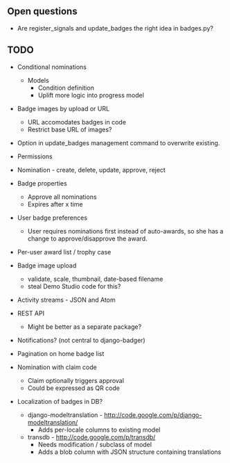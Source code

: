 ## Open questions

* Are register_signals and update_badges the right idea in badges.py?

## TODO

* Conditional nominations
    * Models
        * Condition definition
        * Uplift more logic into progress model

* Badge images by upload or URL
    * URL accomodates badges in code
    * Restrict base URL of images?

* Option in update_badges management command to overwrite existing.

* Permissions

* Nomination - create, delete, update, approve, reject

* Badge properties
    * Approve all nominations
    * Expires after x time

* User badge preferences
    * User requires nominations first instead of auto-awards, so she has a
      change to approve/disapprove the award.

* Per-user award list / trophy case

* Badge image upload
    * validate, scale, thumbnail, date-based filename
    * steal Demo Studio code for this?

* Activity streams - JSON and Atom

* REST API
    * Might be better as a separate package?

* Notifications? (not central to django-badger)

* Pagination on home badge list

* Nomination with claim code
    * Claim optionally triggers approval
    * Could be expressed as QR code

* Localization of badges in DB?
    * django-modeltranslation - http://code.google.com/p/django-modeltranslation/
        * Adds per-locale columns to existing model
    * transdb - http://code.google.com/p/transdb/
        * Needs modification / subclass of model
        * Adds a blob column with JSON structure containing translations

